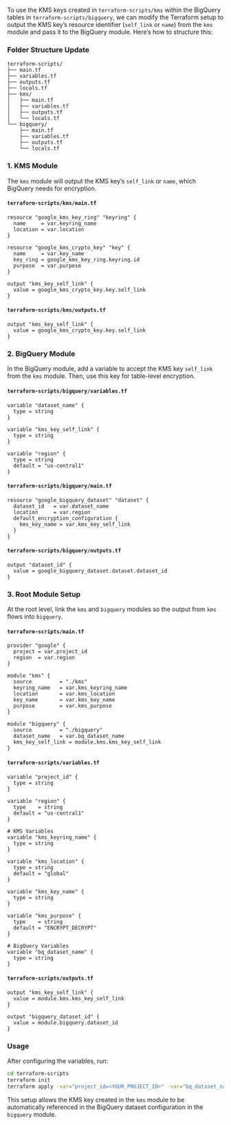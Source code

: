 To use the KMS keys created in `terraform-scripts/kms` within the BigQuery tables in `terraform-scripts/bigquery`, we can modify the Terraform setup to output the KMS key’s resource identifier (`self_link` or `name`) from the `kms` module and pass it to the BigQuery module. Here’s how to structure this:

### Folder Structure Update

```
terraform-scripts/
├── main.tf
├── variables.tf
├── outputs.tf
├── locals.tf
├── kms/
│   ├── main.tf
│   ├── variables.tf
│   ├── outputs.tf
│   └── locals.tf
└── bigquery/
    ├── main.tf
    ├── variables.tf
    ├── outputs.tf
    └── locals.tf
```

### 1. **KMS Module**

The `kms` module will output the KMS key’s `self_link` or `name`, which BigQuery needs for encryption.

#### `terraform-scripts/kms/main.tf`

```hcl
resource "google_kms_key_ring" "keyring" {
  name     = var.keyring_name
  location = var.location
}

resource "google_kms_crypto_key" "key" {
  name     = var.key_name
  key_ring = google_kms_key_ring.keyring.id
  purpose  = var.purpose
}

output "kms_key_self_link" {
  value = google_kms_crypto_key.key.self_link
}
```

#### `terraform-scripts/kms/outputs.tf`

```hcl
output "kms_key_self_link" {
  value = google_kms_crypto_key.key.self_link
}
```

### 2. **BigQuery Module**

In the BigQuery module, add a variable to accept the KMS key `self_link` from the `kms` module. Then, use this key for table-level encryption.

#### `terraform-scripts/bigquery/variables.tf`

```hcl
variable "dataset_name" {
  type = string
}

variable "kms_key_self_link" {
  type = string
}

variable "region" {
  type = string
  default = "us-central1"
}
```

#### `terraform-scripts/bigquery/main.tf`

```hcl
resource "google_bigquery_dataset" "dataset" {
  dataset_id   = var.dataset_name
  location     = var.region
  default_encryption_configuration {
    kms_key_name = var.kms_key_self_link
  }
}
```

#### `terraform-scripts/bigquery/outputs.tf`

```hcl
output "dataset_id" {
  value = google_bigquery_dataset.dataset.dataset_id
}
```

### 3. **Root Module Setup**

At the root level, link the `kms` and `bigquery` modules so the output from `kms` flows into `bigquery`.

#### `terraform-scripts/main.tf`

```hcl
provider "google" {
  project = var.project_id
  region  = var.region
}

module "kms" {
  source         = "./kms"
  keyring_name   = var.kms_keyring_name
  location       = var.kms_location
  key_name       = var.kms_key_name
  purpose        = var.kms_purpose
}

module "bigquery" {
  source         = "./bigquery"
  dataset_name   = var.bq_dataset_name
  kms_key_self_link = module.kms.kms_key_self_link
}
```

#### `terraform-scripts/variables.tf`

```hcl
variable "project_id" {
  type = string
}

variable "region" {
  type    = string
  default = "us-central1"
}

# KMS Variables
variable "kms_keyring_name" {
  type = string
}

variable "kms_location" {
  type = string
  default = "global"
}

variable "kms_key_name" {
  type = string
}

variable "kms_purpose" {
  type    = string
  default = "ENCRYPT_DECRYPT"
}

# BigQuery Variables
variable "bq_dataset_name" {
  type = string
}
```

#### `terraform-scripts/outputs.tf`

```hcl
output "kms_key_self_link" {
  value = module.kms.kms_key_self_link
}

output "bigquery_dataset_id" {
  value = module.bigquery.dataset_id
}
```

### Usage

After configuring the variables, run:

```bash
cd terraform-scripts
terraform init
terraform apply -var="project_id=<YOUR_PROJECT_ID>" -var="bq_dataset_name=<YOUR_DATASET_NAME>" -var="kms_keyring_name=<YOUR_KEYRING_NAME>" -var="kms_key_name=<YOUR_KEY_NAME>"
```

This setup allows the KMS key created in the `kms` module to be automatically referenced in the BigQuery dataset configuration in the `bigquery` module.
